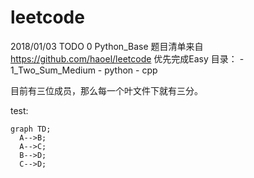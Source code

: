 # leetcode
2018/01/03 TODO 0 Python_Base
题目清单来自  
https://github.com/haoel/leetcode
优先完成Easy
目录：
    - 1_Two_Sum_Medium
        - python
        - cpp

目前有三位成员，那么每一个叶文件下就有三分。


test: 
```mermaid
graph TD;
  A-->B;
  A-->C;
  B-->D;
  C-->D;
  ```
